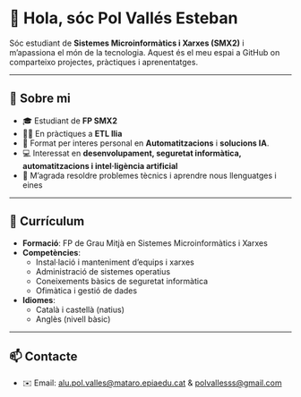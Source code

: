 # 👋 Hola, sóc Pol Vallés Esteban

Sóc estudiant de **Sistemes Microinformàtics i Xarxes (SMX2)** i m’apassiona el món de la tecnologia. Aquest és el meu espai a GitHub on comparteixo projectes, pràctiques i aprenentatges.

---

## 📌 Sobre mi
- 🎓 Estudiant de **FP SMX2**
- 🧑‍💻 En pràctiques a **ETL Ilia**
- 📲 Format per interes personal en **Automatitzacions** i **solucions IA**.
- 💻 Interessat en **desenvolupament, seguretat informàtica, automatitzacions i intel·ligència artificial**
- 🔧 M’agrada resoldre problemes tècnics i aprendre nous llenguatges i eines

---

<!-- ## 📂 Projectes destacats
- **[Proba](#)** → Descripció breu del projecte
- **[Nom del projecte 2](#)** → Descripció breu del projecte
- **[Nom del projecte 3](#)** → Descripció breu del projecte

--- -->

## 📜 Currículum
- **Formació**: FP de Grau Mitjà en Sistemes Microinformàtics i Xarxes  
- **Competències**:
  - Instal·lació i manteniment d’equips i xarxes
  - Administració de sistemes operatius
  - Coneixements bàsics de seguretat informàtica
  - Ofimàtica i gestió de dades
- **Idiomes**:
  - Català i castellà (natius)
  - Anglès (nivell bàsic)

---

## 📫 Contacte
- ✉️ Email: alu.pol.valles@mataro.epiaedu.cat & polvallesss@gmail.com 
<!-- - 🌐 LinkedIn: [linkedin.com/in/el-teu-perfil](#)  -->  
